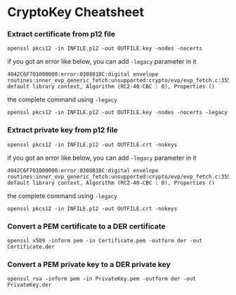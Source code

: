 # CryptoKey Cheatsheet


### Extract certificate from p12 file
```
openssl pkcs12 -in INFILE.p12 -out OUTFILE.key -nodes -nocerts
```

if you got an error like below, you can add `-legacy` parameter in it
```
4042C6F701000000:error:0308010C:digital envelope routines:inner_evp_generic_fetch:unsupported:crypto/evp/evp_fetch.c:355:Global default library context, Algorithm (RC2-40-CBC : 0), Properties ()
```

the complete command using `-legacy`
```
openssl pkcs12 -in INFILE.p12 -out OUTFILE.key -nodes -nocerts -legacy
```


### Extract private key from p12 file
```
openssl pkcs12 -in INFILE.p12 -out OUTFILE.crt -nokeys
```

if you got an error like below, you can add `-legacy` parameter in it
```
4042C6F701000000:error:0308010C:digital envelope routines:inner_evp_generic_fetch:unsupported:crypto/evp/evp_fetch.c:355:Global default library context, Algorithm (RC2-40-CBC : 0), Properties ()
```

the complete command using `-legacy`
```
openssl pkcs12 -in INFILE.p12 -out OUTFILE.crt -nokeys
```

### Convert a PEM certificate to a DER certificate
```
openssl x509 -inform pem -in Certificate.pem -outform der -out Certificate.der
```

### Convert a PEM private key to a DER private key
```
openssl rsa -inform pem -in PrivateKey.pem -outform der -out PrivateKey.der
```
